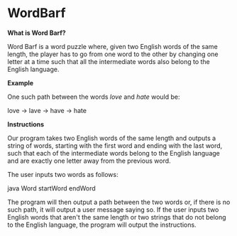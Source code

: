 # WordBarf

<b>What is Word Barf?</b>

Word Barf is a word puzzle where, given two English words of the same length, the player has to go from one word to the other by changing one letter at a time such that all the intermediate words also belong to the English language.

<b>Example</b>

One such path between the words <i>love</i> and <i>hate</i> would be:

love -> lave -> have -> hate

<b>Instructions</b>

Our program takes two English words of the same length and outputs a string of words, starting with the first word and ending with the last word, such that each of the intermediate words belong to the English language and are exactly one letter away from the previous word.

The user inputs two words as follows:

java Word startWord endWord

The program will then output a path between the two words or, if there is no such path, it will output a user message saying so.  If the user inputs two English words that aren't the same length or two strings that do not belong to the English language, the program will output the instructions.

